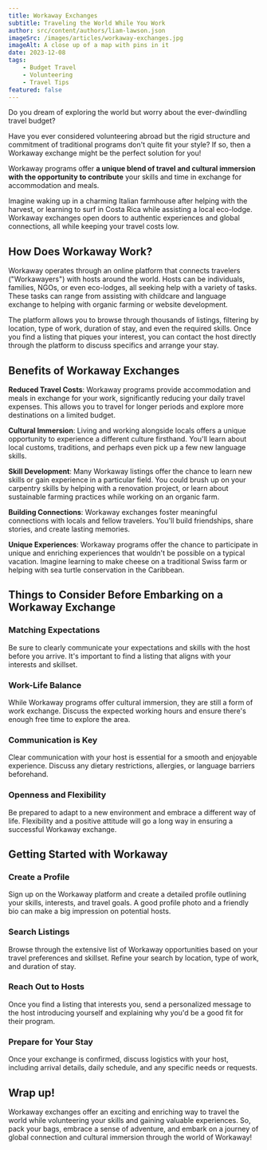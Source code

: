 ```yaml
---
title: Workaway Exchanges
subtitle: Traveling the World While You Work
author: src/content/authors/liam-lawson.json
imageSrc: /images/articles/workaway-exchanges.jpg
imageAlt: A close up of a map with pins in it
date: 2023-12-08
tags:
    - Budget Travel
    - Volunteering
    - Travel Tips
featured: false
---
```


Do you dream of exploring the world but worry about the ever-dwindling travel budget?

Have you ever considered volunteering abroad but the rigid structure and commitment of traditional programs don't quite fit your style? If so, then a Workaway exchange might be the perfect solution for you!

Workaway programs offer **a unique blend of travel and cultural immersion with the opportunity to contribute** your skills and time in exchange for accommodation and meals.

Imagine waking up in a charming Italian farmhouse after helping with the harvest, or learning to surf in Costa Rica while assisting a local eco-lodge. Workaway exchanges open doors to authentic experiences and global connections, all while keeping your travel costs low.

## How Does Workaway Work?

Workaway operates through an online platform that connects travelers ("Workawayers") with hosts around the world. Hosts can be individuals, families, NGOs, or even eco-lodges, all seeking help with a variety of tasks. These tasks can range from assisting with childcare and language exchange to helping with organic farming or website development.

The platform allows you to browse through thousands of listings, filtering by location, type of work, duration of stay, and even the required skills. Once you find a listing that piques your interest, you can contact the host directly through the platform to discuss specifics and arrange your stay.

## Benefits of Workaway Exchanges

**Reduced Travel Costs**: Workaway programs provide accommodation and meals in exchange for your work, significantly reducing your daily travel expenses. This allows you to travel for longer periods and explore more destinations on a limited budget.

**Cultural Immersion**: Living and working alongside locals offers a unique opportunity to experience a different culture firsthand. You'll learn about local customs, traditions, and perhaps even pick up a few new language skills.

**Skill Development**: Many Workaway listings offer the chance to learn new skills or gain experience in a particular field. You could brush up on your carpentry skills by helping with a renovation project, or learn about sustainable farming practices while working on an organic farm.

**Building Connections**: Workaway exchanges foster meaningful connections with locals and fellow travelers. You'll build friendships, share stories, and create lasting memories.

**Unique Experiences**: Workaway programs offer the chance to participate in unique and enriching experiences that wouldn't be possible on a typical vacation. Imagine learning to make cheese on a traditional Swiss farm or helping with sea turtle conservation in the Caribbean.

## Things to Consider Before Embarking on a Workaway Exchange

### Matching Expectations

Be sure to clearly communicate your expectations and skills with the host before you arrive. It's important to find a listing that aligns with your interests and skillset.

### Work-Life Balance

While Workaway programs offer cultural immersion, they are still a form of work exchange. Discuss the expected working hours and ensure there's enough free time to explore the area.

### Communication is Key

Clear communication with your host is essential for a smooth and enjoyable experience. Discuss any dietary restrictions, allergies, or language barriers beforehand.

### Openness and Flexibility

Be prepared to adapt to a new environment and embrace a different way of life. Flexibility and a positive attitude will go a long way in ensuring a successful Workaway exchange.

## Getting Started with Workaway

### Create a Profile

Sign up on the Workaway platform and create a detailed profile outlining your skills, interests, and travel goals. A good profile photo and a friendly bio can make a big impression on potential hosts.

### Search Listings

Browse through the extensive list of Workaway opportunities based on your travel preferences and skillset. Refine your search by location, type of work, and duration of stay.

### Reach Out to Hosts

Once you find a listing that interests you, send a personalized message to the host introducing yourself and explaining why you'd be a good fit for their program.

### Prepare for Your Stay

Once your exchange is confirmed, discuss logistics with your host, including arrival details, daily schedule, and any specific needs or requests.

## Wrap up!

Workaway exchanges offer an exciting and enriching way to travel the world while volunteering your skills and gaining valuable experiences. So, pack your bags, embrace a sense of adventure, and embark on a journey of global connection and cultural immersion through the world of Workaway!
